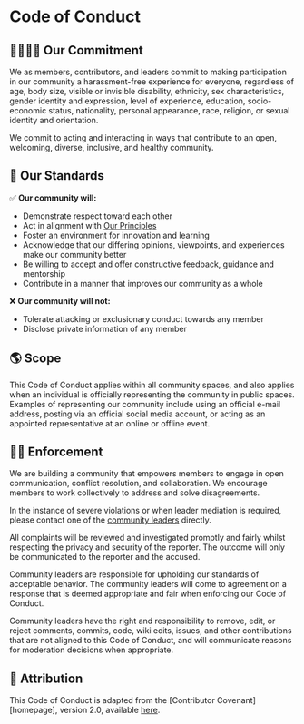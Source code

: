 # Code of Conduct

## 🫱🏽‍🫲🏼 Our Commitment

We as members, contributors, and leaders commit to making participation in our
community a harassment-free experience for everyone, regardless of age, body
size, visible or invisible disability, ethnicity, sex characteristics, gender
identity and expression, level of experience, education, socio-economic status,
nationality, personal appearance, race, religion, or sexual identity
and orientation.

We commit to acting and interacting in ways that contribute to an open, welcoming,
diverse, inclusive, and healthy community.

## 🌟 Our Standards

✅ **Our community will:**

* Demonstrate respect toward each other
* Act in alignment with [Our Principles](./README.md/#🌏-our-principles)
* Foster an environment for innovation and learning
* Acknowledge that our differing opinions, viewpoints, and experiences make our community better
* Be willing to accept and offer constructive feedback, guidance and mentorship
* Contribute in a manner that improves our community as a whole

❌ **Our community will not:**

* Tolerate attacking or exclusionary conduct towards any member
* Disclose private information of any member

## 🌎 Scope

This Code of Conduct applies within all community spaces, and also applies when
an individual is officially representing the community in public spaces.
Examples of representing our community include using an official e-mail address,
posting via an official social media account, or acting as an appointed
representative at an online or offline event.

## 👮🏽 Enforcement

We are building a community that empowers members to engage in open communication, 
conflict resolution, and collaboration. We encourage members to work collectively to 
address and solve disagreements. 

In the instance of severe violations or when leader mediation is required, please contact
one of the [community leaders](TEAM.md) directly.  

All complaints will be reviewed and investigated promptly and fairly whilst respecting the privacy 
and security of the reporter. The outcome will only be communicated to the reporter and the accused. 

Community leaders are responsible for upholding our standards of
acceptable behavior. The community leaders will come to agreement 
on a response that is deemed appropriate and fair when enforcing our Code of Conduct.

Community leaders have the right and responsibility to remove, edit, or reject
comments, commits, code, wiki edits, issues, and other contributions that are
not aligned to this Code of Conduct, and will communicate reasons for moderation
decisions when appropriate.

## 👏 Attribution

This Code of Conduct is adapted from the [Contributor Covenant][homepage],
version 2.0, available [here](https://www.contributor-covenant.org/version/2/0/code_of_conduct.html).